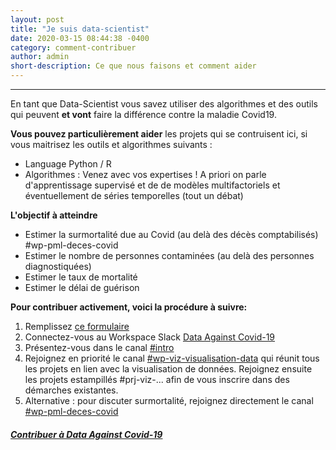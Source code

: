 ```yaml
---
layout: post
title: "Je suis data-scientist"
date: 2020-03-15 08:44:38 -0400
category: comment-contribuer
author: admin
short-description: Ce que nous faisons et comment aider
---
```


-----

En tant que Data-Scientist vous savez utiliser des algorithmes et des outils qui peuvent **et vont** faire la différence contre la maladie Covid19.

**Vous pouvez particulièrement aider** les projets qui se contruisent ici, si vous maitrisez les outils et algorithmes suivants :
- Language Python / R
- Algorithmes : Venez avec vos expertises ! A priori on parle d'apprentissage supervisé et de de modèles multifactoriels et éventuellement de séries temporelles (tout un débat)

**L'objectif à atteindre**
- Estimer la surmortalité due au Covid (au delà des décès comptabilisés)  #wp-pml-deces-covid
- Estimer le nombre de personnes contaminées (au delà des personnes diagnostiquées)
- Estimer le taux de mortalité
- Estimer le délai de guérison

**Pour contribuer activement, voici la procédure à suivre:**
1. Remplissez [ce formulaire](https://docs.google.com/forms/d/e/1FAIpQLSeYY2Zdj4E9qmWEbP13YmM_1SmJsa0SSviZwKVnZ87D0Gg41Q/viewform)
2. Connectez-vous au Workspace Slack [Data Against Covid-19](https://dataagainstcovid-19.slack.com/)
3. Présentez-vous dans le canal [#intro](https://app.slack.com/client/TUQTGE7FU/C010DRZCJQL/thread/CV3M7RE8Y-1585336854.107000)
4. Rejoignez en priorité le canal [#wp-viz-visualisation-data](https://app.slack.com/client/TUQTGE7FU/C01056WN68G/thread/C010553SVKN-1585833564.089700) qui réunit tous les projets en lien avec la visualisation de données. Rejoignez ensuite les projets estampillés #prj-viz-... afin de vous inscrire dans des démarches existantes.
5. Alternative : pour discuter surmortalité, rejoignez directement le canal [#wp-pml-deces-covid](https://app.slack.com/client/TUQTGE7FU/C010WLDLSR3/thread/C01056WN68G-1585838449.123800)


##### [Contribuer à Data Against Covid-19](https://docs.google.com/forms/d/e/1FAIpQLSeYY2Zdj4E9qmWEbP13YmM_1SmJsa0SSviZwKVnZ87D0Gg41Q/viewform)
